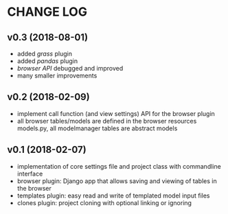 # CHANGE LOG


## v0.3 (2018-08-01)
* added *grass* plugin
* added *pandas* plugin
* *browser API* debugged and improved
* many smaller improvements


## v0.2 (2018-02-09)
* implement call function (and view settings) API for the browser plugin
* all browser tables/models are defined in the browser resources models.py, all
  modelmanager tables are abstract models


## v0.1 (2018-02-07)
* implementation of core settings file and project class with commandline interface
* browser plugin: Django app that allows saving and viewing of tables in the browser
* templates plugin: easy read and write of templated model input files
* clones plugin: project cloning with optional linking or ignoring
